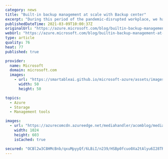 ```yaml
---
category: news
title: "Built-in backup management at scale with Backup center"
excerpt: "During this period of the pandemic-disrupted workplace, we have seen unprecedented growth in cloud adoption and dependence on the cloud for data protection to address business continuity and ensure resilience."
publishedDateTime: 2021-03-09T10:00:37Z
originalUrl: "https://azure.microsoft.com/blog/builtin-backup-management-at-scale-with-backup-center/"
webUrl: "https://azure.microsoft.com/blog/builtin-backup-management-at-scale-with-backup-center/"
type: article
quality: 76
heat: 77
published: true

provider:
  name: Microsoft
  domain: microsoft.com
  images:
    - url: "https://smartableai.github.io/microsoft-azure/assets/images/organizations/microsoft.com-50x50.jpg"
      width: 50
      height: 50

topics:
  - Azure
  - Storage
  - Management tools

images:
  - url: "https://azurecomcdn.azureedge.net/mediahandler/acomblog/media/Default/blog/efdb2bfc-5878-43bc-b4d7-8850d4f06ad0.png"
    width: 1024
    height: 603
    isCached: true

secured: "OCBl2w3C8HMcBnb/qxuMpyyQf/6LBiI/n239/HSBp0fcuo0Xa2tAlyu6I28TRD22ibgk/lK2ZWpka/B/NiypfRnvo5dE7YYEbaK52snI6ArNkTyBG+KKVPEGn8pWCUnpUeJMsnlWpxiGPs0zzIy+SurOP6EM32B+UZbCyAWvl2ifb1xNOPximGeMV3MYET6O1dOWoYLFSQ2884MByFBoG4YjSJLytZX563cO3XivJXCmzVHy1+Rjx9pjkDW/VArGZpGjLLpGKQxA/Jd2EBZ82SpsRsH7DLIFZ1yxBKzr7JpKYAPVXFSOaFHH9BOS40WoK82WobbAThvapZiIdj6PP3tA9WRpiLqMCuN24b4Zon4=;3L1kWQwRw7OWwTjVZAiefg=="
---
```


